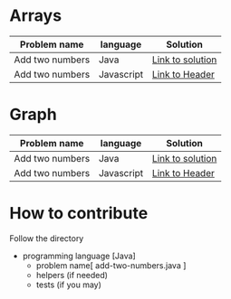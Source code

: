 

# Arrays

| Problem name  | language | Solution |
| ------------- | ------------- | ------------- |
| Add two numbers  | Java  | [Link to solution](#the-header)
| Add two numbers  | Javascript  | [Link to Header](#the-solution)

# Graph

| Problem name  | language | Solution |
| ------------- | ------------- | ------------- |
| Add two numbers  | Java  | [Link to solution](#the-header)
| Add two numbers  | Javascript  | [Link to Header](#the-solution)


# How to contribute
Follow the directory 


- programming language [Java]
  - problem name[ add-two-numbers.java ]
  - helpers (if needed)
  - tests (if you may)